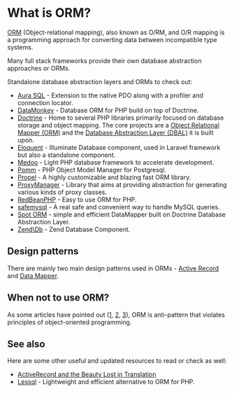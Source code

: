 # What is ORM?

[ORM](https://en.wikipedia.org/wiki/Object-relational_mapping) (Object-relational mapping), also known as O/RM, and O/R mapping is a programming approach for converting data between incompatible type systems.

Many full stack frameworks provide their own database abstraction approaches or ORMs.

Standalone database abstraction layers and ORMs to check out:

* [Aura SQL](https://github.com/auraphp/Aura.Sql) - Extension to the native PDO along with a profiler and connection locator.
* [DataMonkey](https://github.com/devsdmf/datamonkey) - Database ORM for PHP build on top of Doctrine.
* [Doctrine](http://www.doctrine-project.org/) - Home to several PHP libraries primarily focused on database storage and object mapping. The core projects are a [Object Relational Mapper (ORM)](http://www.doctrine-project.org/projects/orm.html) and the [Database Abstraction Layer (DBAL)](http://www.doctrine-project.org/projects/dbal.html) it is built upon.
* [Eloquent](https://github.com/illuminate/database) - Illuminate Database component, used in Laravel framework but also a standalone component.
* [Medoo](http://medoo.in/) - Light PHP database framework to accelerate development.
* [Pomm](https://github.com/chanmix51/Pomm) - PHP Object Model Manager for Postgresql.
* [Propel](http://propelorm.org/) - A highly customizable and blazing fast ORM library.
* [ProxyManager](https://github.com/Ocramius/ProxyManager) - Library that aims at providing abstraction for generating various kinds of proxy classes.
* [RedBeanPHP](http://redbeanphp.com/) - Easy to use ORM for PHP.
* [safemysql](https://github.com/colshrapnel/safemysql) - A real safe and convenient way to handle MySQL queries.
* [Spot ORM](http://phpdatamapper.com/) - simple and efficient DataMapper built on Doctrine Database Abstraction Layer.
* [Zend\Db](http://packages.zendframework.com/docs/latest/manual/en/index.html#zend-db) - Zend Database Component.

## Design patterns

There are mainly two main design patterns used in ORMs - [Active Record](https://en.wikipedia.org/wiki/Active_record_pattern) and [Data Mapper](https://en.wikipedia.org/wiki/Data_mapper_pattern).

## When not to use ORM?

As some articles have pointed out ([1](http://www.yegor256.com/2014/12/01/orm-offensive-anti-pattern.html), [2](http://seldo.com/weblog/2011/08/11/orm_is_an_antipattern), [3](http://en.wikipedia.org/wiki/Object-relational_impedance_mismatch)), ORM is anti-pattern that violates principles of object-oriented programming.

## See also

Here are some other useful and updated resources to read or check as well:

* [ActiveRecord and the Beauty Lost in Translation](http://matthewmachuga.com/blog/2015/activerecord-and-the-beauty-lost-in-translation.html)
* [Lessql](http://lessql.net/) - Lightweight and efficient alternative to ORM for PHP.
